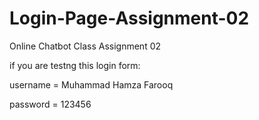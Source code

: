 # Login-Page-Assignment-02
Online Chatbot Class Assignment 02

if you are testng this login form:

username = Muhammad Hamza Farooq

password = 123456

